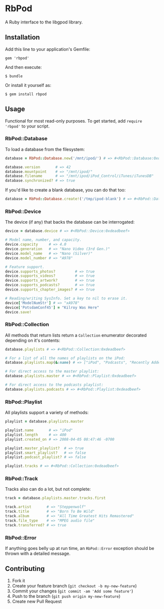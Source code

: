 # RbPod

A Ruby interface to the libgpod library.

## Installation

Add this line to your application's Gemfile:

    gem 'rbpod'

And then execute:

    $ bundle

Or install it yourself as:

    $ gem install rbpod

## Usage

Functional for most read-only purposes. To get started, add `require 'rbpod'` to your script.

### RbPod::Database

To load a database from the filesystem:

```ruby
database = RbPod::Database.new('/mnt/ipod/') # => #<RbPod::Database:0xdeadbeef>

database.version       # => 42
database.mountpoint    # => "/mnt/ipod/"
database.filename      # => "/mnt/ipod/iPod_Control/iTunes/iTunesDB"
database.synchronized? # => true
```

If you'd like to create a blank database, you can do that too:

```ruby
database = RbPod::Database.create!('/tmp/ipod-blank') # => #<RbPod::Database:0xdeadbeef>
```

### RbPod::Device

The device (if any) that backs the database can be interrogated:

```ruby
device = database.device # => #<RbPod::Device:0xdeadbeef>

# Model name, number, and capacity.
device.capacity     # => 4.0
device.generation   # => "Nano Video (3rd Gen.)"
device.model_name   # => "Nano (Silver)"
device.model_number # => "A978"

# Feature support.
device.supports_photos?         # => true
device.supports_videos?         # => true
device.supports_artwork?        # => true
device.supports_podcasts?       # => true
device.supports_chapter_images? # => true

# Reading/writing SysInfo. Set a key to nil to erase it.
device['ModelNumStr'] # => "xA978"
device['PotsdamConf45'] = "Kilroy Was Here"
device.save!
```

### RbPod::Collection

All methods that return lists return a `Collection` enumerator decorated depending on it's contents:

```ruby
database.playlists # => #<RbPod::Collection:0xdeadbeef>

# For a list of all the names of playlists on the iPod:
database.playlists.map(&:name) # => ["iPod", "Podcasts", "Recently Added"]

# For direct access to the master playlist:
database.playlists.master # => #<RbPod::Playlist:0xdeadbeef>

# For direct access to the podcasts playlist:
database.playlists.podcasts # => #<RbPod::Playlist:0xdeadbeef>
```

### RbPod::Playlist

All playlists support a variety of methods:

```ruby
playlist = database.playlists.master

playlist.name       # => "iPod"
playlist.length     # => 400
playlist.created_on # => 2008-04-05 08:47:46 -0700

playlist.master_playlist?  # => true
playlist.smart_playlist?   # => false
playlist.podcast_playlist? # => false

playlist.tracks # => #<RbPod::Collection:0xdeadbeef>
```

### RbPod::Track

Tracks also can do a lot, but not complete:

```ruby
track = database.playlists.master.tracks.first

track.artist       # => "Steppenwolf"
track.title        # => "Born To Be Wild"
track.album        # => "All Time Greatest Hits Remastered"
track.file_type    # => "MPEG audio file"
track.transferred? # => true
````

### RbPod::Error

If anything goes belly up at run time, an `RbPod::Error` exception should be thrown with a detailed message.

## Contributing

1. Fork it
2. Create your feature branch (`git checkout -b my-new-feature`)
3. Commit your changes (`git commit -am 'Add some feature'`)
4. Push to the branch (`git push origin my-new-feature`)
5. Create new Pull Request
